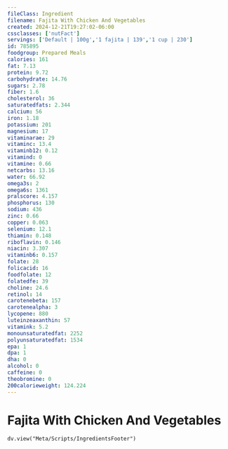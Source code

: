 ```yaml
---
fileClass: Ingredient
filename: Fajita With Chicken And Vegetables
created: 2024-12-21T19:27:02-06:00
cssclasses: ['nutFact']
servings: ['Default | 100g','1 fajita | 139','1 cup | 230']
id: 785895
foodgroup: Prepared Meals
calories: 161
fat: 7.13
protein: 9.72
carbohydrate: 14.76
sugars: 2.78
fiber: 1.6
cholesterol: 36
saturatedfats: 2.344
calcium: 56
iron: 1.18
potassium: 201
magnesium: 17
vitaminarae: 29
vitaminc: 13.4
vitaminb12: 0.12
vitamind: 0
vitamine: 0.66
netcarbs: 13.16
water: 66.92
omega3s: 2
omega6s: 1361
pralscore: 4.157
phosphorus: 130
sodium: 436
zinc: 0.66
copper: 0.063
selenium: 12.1
thiamin: 0.148
riboflavin: 0.146
niacin: 3.307
vitaminb6: 0.157
folate: 28
folicacid: 16
foodfolate: 12
folatedfe: 39
choline: 24.6
retinol: 14
carotenebeta: 157
carotenealpha: 3
lycopene: 880
luteinzeaxanthin: 57
vitamink: 5.2
monounsaturatedfat: 2252
polyunsaturatedfat: 1534
epa: 1
dpa: 1
dha: 0
alcohol: 0
caffeine: 0
theobromine: 0
200calorieweight: 124.224
---
```


# Fajita With Chicken And Vegetables

```dataviewjs
dv.view("Meta/Scripts/IngredientsFooter")
```